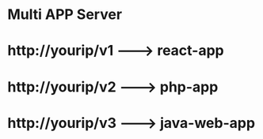 # Multi APP Server

# http://yourip/v1 ---> react-app
# http://yourip/v2 ---> php-app
# http://yourip/v3 ---> java-web-app
